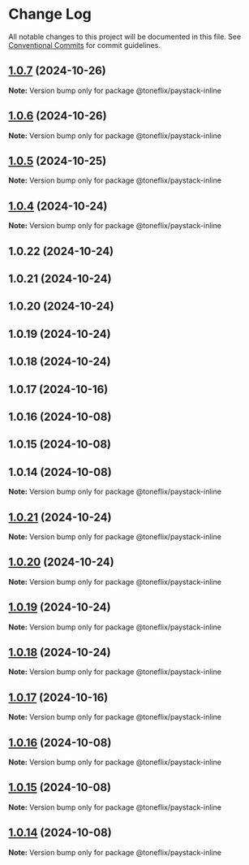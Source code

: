 # Change Log

All notable changes to this project will be documented in this file.
See [Conventional Commits](https://conventionalcommits.org) for commit guidelines.

## [1.0.7](https://github.com/toneflix/vue-component-pack/compare/@toneflix/paystack-inline@1.0.6...@toneflix/paystack-inline@1.0.7) (2024-10-26)

**Note:** Version bump only for package @toneflix/paystack-inline

## [1.0.6](https://github.com/toneflix/vue-component-pack/compare/@toneflix/paystack-inline@1.0.5...@toneflix/paystack-inline@1.0.6) (2024-10-26)

**Note:** Version bump only for package @toneflix/paystack-inline

## [1.0.5](https://github.com/toneflix/vue-component-pack/compare/@toneflix/paystack-inline@1.0.4...@toneflix/paystack-inline@1.0.5) (2024-10-25)

**Note:** Version bump only for package @toneflix/paystack-inline

## [1.0.4](https://github.com/toneflix/vue-component-pack/compare/@toneflix/paystack-inline@1.0.22...@toneflix/paystack-inline@1.0.4) (2024-10-24)

**Note:** Version bump only for package @toneflix/paystack-inline

## 1.0.22 (2024-10-24)

## 1.0.21 (2024-10-24)

## 1.0.20 (2024-10-24)

## 1.0.19 (2024-10-24)

## 1.0.18 (2024-10-24)

## 1.0.17 (2024-10-16)

## 1.0.16 (2024-10-08)

## 1.0.15 (2024-10-08)

## 1.0.14 (2024-10-08)

**Note:** Version bump only for package @toneflix/paystack-inline

## [1.0.21](https://github.com/toneflix/vue-component-pack/compare/1.0.20...1.0.21) (2024-10-24)

**Note:** Version bump only for package @toneflix/paystack-inline

## [1.0.20](https://github.com/toneflix/vue-component-pack/compare/1.0.19...1.0.20) (2024-10-24)

**Note:** Version bump only for package @toneflix/paystack-inline

## [1.0.19](https://github.com/toneflix/vue-component-pack/compare/1.0.18...1.0.19) (2024-10-24)

**Note:** Version bump only for package @toneflix/paystack-inline

## [1.0.18](https://github.com/toneflix/vue-component-pack/compare/1.0.17...1.0.18) (2024-10-24)

**Note:** Version bump only for package @toneflix/paystack-inline

## [1.0.17](https://github.com/toneflix/vue-component-pack/compare/1.0.16...1.0.17) (2024-10-16)

**Note:** Version bump only for package @toneflix/paystack-inline

## [1.0.16](https://github.com/toneflix/vue-component-pack/compare/1.0.15...1.0.16) (2024-10-08)

**Note:** Version bump only for package @toneflix/paystack-inline

## [1.0.15](https://github.com/toneflix/vue-component-pack/compare/1.0.14...1.0.15) (2024-10-08)

**Note:** Version bump only for package @toneflix/paystack-inline

## [1.0.14](https://github.com/toneflix/vue-component-pack/compare/1.0.13...1.0.14) (2024-10-08)

**Note:** Version bump only for package @toneflix/paystack-inline
